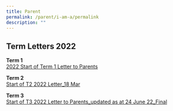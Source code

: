 ```yaml
---
title: Parent
permalink: /parent/i-am-a/permalink
description: ""
---
```

Term Letters 2022
-----------------

**Term 1**<br>
[2022 Start of Term 1 Letter to Parents](/files/2022%20Start%20of%20Term%201%20Letter%20to%20Parents.pdf)

**Term 2**<br>
[Start of T2 2022 Letter_18 Mar](/files/Start%20of%20T2%202022%20Letter_18%20Mar.pdf)


**Term 3**<br>
[Start of T3 2022 Letter to Parents_updated as at 24 June 22_Final](/files/Start%20of%20T3%202022%20Letter%20to%20Parents_updated%20as%20at%2024%20June%2022_Final.pdf)
